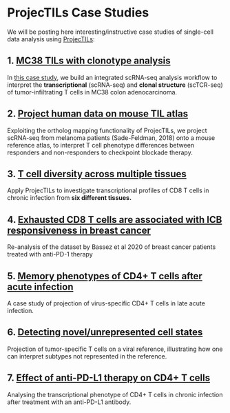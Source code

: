 # ProjecTILs Case Studies

We will be posting here interesting/instructive case studies of single-cell data analysis using [ProjecTILs](https://github.com/carmonalab/ProjecTILs):

## 1. [MC38 TILs with clonotype analysis](https://carmonalab.github.io/ProjecTILs_CaseStudies/Xiong19_TCR.html)

In [this case study](https://carmonalab.github.io/ProjecTILs_CaseStudies/Xiong19_TCR.html), we build an integrated scRNA-seq analysis workflow to interpret the **transcriptional** (scRNA-seq) and **clonal structure** (scTCR-seq) of tumor-infiltrating T cells in MC38 colon adenocarcinoma.

## 2. [Project human data on mouse TIL atlas](https://carmonalab.github.io/ProjecTILs_CaseStudies/SadeFeldman_ortho.html)

Exploiting the ortholog mapping functionality of ProjecTILs, we project scRNA-seq from melanoma patients (Sade-Feldman, 2018) onto a mouse reference atlas, to interpret T cell phenotype differences between responders and non-responders to checkpoint blockade therapy.

## 3. [T cell diversity across multiple tissues](https://carmonalab.github.io/ProjecTILs_CaseStudies/Sandu_LCMV.html)

Apply ProjecTILs to investigate transcriptional profiles of CD8 T cells in chronic infection from **six different tissues.**


## 4. [Exhausted CD8 T cells are associated with ICB responsiveness in breast cancer](https://carmonalab.github.io/ProjecTILs_CaseStudies/Bassez_BC.html)

Re-analysis of the dataset by Bassez et al 2020 of breast cancer patients treated with anti-PD-1 therapy

## 5. [Memory phenotypes of CD4+ T cells after acute infection](https://carmonalab.github.io/ProjecTILs_CaseStudies/Kunzli.html)

A case study of projection of virus-specific CD4+ T cells in late acute infection.


## 6. [Detecting novel/unrepresented cell states](https://carmonalab.github.io/ProjecTILs_CaseStudies/novelstate.html)

Projection of tumor-specific T cells on a viral reference, illustrating how one can interpret subtypes not represented in the reference.


## 7. [Effect of anti-PD-L1 therapy on CD4+ T cells](https://carmonalab.github.io/ProjecTILs_CaseStudies/Snell.html)

Analysing the transcriptional phenotype of CD4+ T cells in chronic infection after treatment with an anti-PD-L1 antibody.


